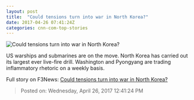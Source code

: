 ```yaml
---
layout: post
title:  "Could tensions turn into war in North Korea?"
date: 2017-04-26 07:41:24Z
categories: cnn-com-top-stories
---
```


![Could tensions turn into war in North Korea?](http://i2.cdn.cnn.com/cnnnext/dam/assets/170426131444-04-kim-jong-un-live-fire-drill-super-tease.jpg)

US warships and submarines are on the move. North Korea has carried out its largest ever live-fire drill. Washington and Pyongyang are trading inflammatory rhetoric on a weekly basis.


Full story on F3News: [Could tensions turn into war in North Korea?](http://www.f3nws.com/n/fpjzfG)

> Posted on: Wednesday, April 26, 2017 12:41:24 PM
